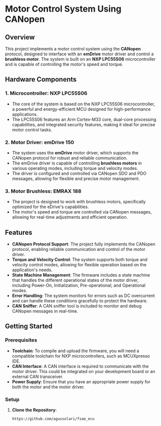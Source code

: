 # Motor Control System Using CANopen

## Overview

This project implements a motor control system using the **CANopen** protocol, designed to interface with an **emDrive** motor driver and control a **brushless motor**. The system is built on an **NXP LPC55S06** microcontroller and is capable of controlling the motor's speed and torque.

## Hardware Components

### 1. **Microcontroller: NXP LPC55S06**
   - The core of the system is based on the NXP LPC55S06 microcontroller, a powerful and energy-efficient MCU designed for high-performance applications.
   - The LPC55S06 features an Arm Cortex-M33 core, dual-core processing capabilities, and integrated security features, making it ideal for precise motor control tasks.

### 2. **Motor Driver: emDrive 150**
   - The system uses the **emDrive** motor driver, which supports the CANopen protocol for robust and reliable communication.
   - The emDrive driver is capable of controlling **brushless motors** in various operating modes, including torque and velocity modes.
   - The driver is configured and controlled via CANopen SDO and PDO messages, allowing for flexible and precise motor management.

### 3. **Motor Brushless: EMRAX 188**
   - The project is designed to work with brushless motors, specifically optimized for the eDrive's capabilities.
   - The motor's speed and torque are controlled via CANopen messages, allowing for real-time adjustments and efficient operation.

## Features

- **CANopen Protocol Support**: The project fully implements the CANopen protocol, enabling reliable communication and control of the motor driver.
- **Torque and Velocity Control**: The system supports both torque and velocity control modes, allowing for flexible operation based on the application's needs.
- **State Machine Management**: The firmware includes a state machine that handles the different operational states of the motor driver, including Power-On, Initialization, Pre-operational, and Operational modes.
- **Error Handling**: The system monitors for errors such as DC overcurrent and can handle these conditions gracefully to protect the hardware.
- **CAN Sniffer**: A CAN sniffer tool is included to monitor and debug CANopen messages in real-time.

## Getting Started

### Prerequisites

- **Toolchain**: To compile and upload the firmware, you will need a compatible toolchain for NXP microcontrollers, such as MCUXpresso IDE.
- **CAN Interface**: A CAN interface is required to communicate with the motor driver. This could be integrated on your development board or an external CAN transceiver.
- **Power Supply**: Ensure that you have an appropriate power supply for both the motor and the motor driver.

### Setup

1. **Clone the Repository**:
   ```bash
   https://github.com/agussolari/fsae_ecu

